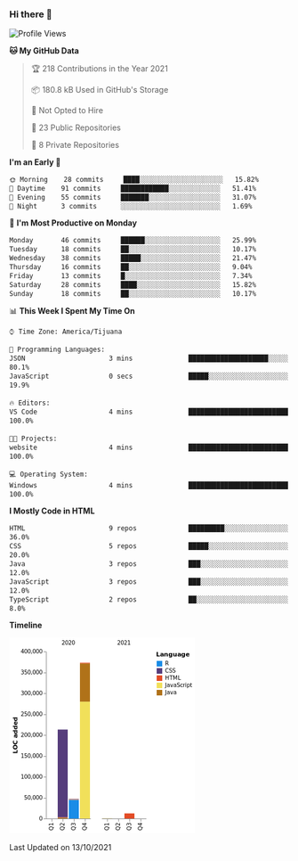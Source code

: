 ### Hi there 👋

<!--START_SECTION:waka-->
![Profile Views](http://img.shields.io/badge/Profile%20Views-1-blue)

**🐱 My GitHub Data** 

> 🏆 218 Contributions in the Year 2021
 > 
> 📦 180.8 kB Used in GitHub's Storage 
 > 
> 🚫 Not Opted to Hire
 > 
> 📜 23 Public Repositories 
 > 
> 🔑 8 Private Repositories  
 > 
**I'm an Early 🐤** 

```text
🌞 Morning    28 commits     ████░░░░░░░░░░░░░░░░░░░░░   15.82% 
🌆 Daytime    91 commits     ████████████░░░░░░░░░░░░░   51.41% 
🌃 Evening    55 commits     ███████░░░░░░░░░░░░░░░░░░   31.07% 
🌙 Night      3 commits      ░░░░░░░░░░░░░░░░░░░░░░░░░   1.69%

```
📅 **I'm Most Productive on Monday** 

```text
Monday       46 commits     ██████░░░░░░░░░░░░░░░░░░░   25.99% 
Tuesday      18 commits     ██░░░░░░░░░░░░░░░░░░░░░░░   10.17% 
Wednesday    38 commits     █████░░░░░░░░░░░░░░░░░░░░   21.47% 
Thursday     16 commits     ██░░░░░░░░░░░░░░░░░░░░░░░   9.04% 
Friday       13 commits     █░░░░░░░░░░░░░░░░░░░░░░░░   7.34% 
Saturday     28 commits     ████░░░░░░░░░░░░░░░░░░░░░   15.82% 
Sunday       18 commits     ██░░░░░░░░░░░░░░░░░░░░░░░   10.17%

```


📊 **This Week I Spent My Time On** 

```text
⌚︎ Time Zone: America/Tijuana

💬 Programming Languages: 
JSON                     3 mins              ████████████████████░░░░░   80.1% 
JavaScript               0 secs              █████░░░░░░░░░░░░░░░░░░░░   19.9%

🔥 Editors: 
VS Code                  4 mins              █████████████████████████   100.0%

🐱‍💻 Projects: 
website                  4 mins              █████████████████████████   100.0%

💻 Operating System: 
Windows                  4 mins              █████████████████████████   100.0%

```

**I Mostly Code in HTML** 

```text
HTML                     9 repos             █████████░░░░░░░░░░░░░░░░   36.0% 
CSS                      5 repos             █████░░░░░░░░░░░░░░░░░░░░   20.0% 
Java                     3 repos             ███░░░░░░░░░░░░░░░░░░░░░░   12.0% 
JavaScript               3 repos             ███░░░░░░░░░░░░░░░░░░░░░░   12.0% 
TypeScript               2 repos             ██░░░░░░░░░░░░░░░░░░░░░░░   8.0%

```


**Timeline**

![Chart not found](https://raw.githubusercontent.com/Aarushi-Pandey/Aarushi-Pandey/main/charts/bar_graph.png) 


 Last Updated on 13/10/2021
<!--END_SECTION:waka-->
